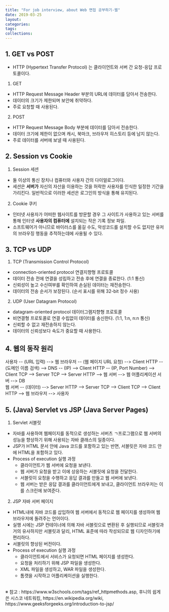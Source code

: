 ```yaml
---
title: "For job interview, about Web 면접 공부하기-웹"
date: 2019-03-25
layout:
categories:
tags:
collections:
---
```



## 1. GET vs POST
- HTTP (Hypertext Transfer Protocol) 는 클라이언트와 서버 간 요청-응답 프로토콜이다.

1) GET 
  - HTTP Request Message Header 부분의 URL에 데이터를 담아서 전송한다.
  - 데이터의 크기가 제한되며 보안에 취약하다.
  - 주로 요청할 때 사용된다.
2) POST
  - HTTP Request Message Body 부분에 데이터를 담아서 전송한다.
  - 데이터 크기에 제한이 없으며 캐시, 북마크, 브라우저 히스토리 등에 남지 않는다.
  - 주로 데이터를 서버에 보낼 때 사용된다.
  
  
## 2. Session vs Cookie
1) Session 세션
  - 둘 이상의 통신 장치나 컴퓨터와 사용자 간의 다이얼로그이다.
  - 세션은 <b>서버가</b> 자신의 자산을 이용하는 것을 허락한 사용자를 인식한 일정한 기간을 가리킨다. 일반적으로 이러한 세션은 로그인의 방식을 통해 유지된다.
2) Cookie 쿠키
  - 인터넷 사용자가 어떠한 웹사이트를 방문할 경우 그 사이트가 사용하고 있는 서버를 통해 인터넷 <b>사용자의 컴퓨터에</b> 설치되는 작은 기록 정보 파일.
  - 소프트웨어가 아니므로 바이러스를 옮길 수도, 악성코드를 설치할 수도 없지만 유저의 브라우징 행동을 추적하는데에 사용될 수 있다.
  

## 3. TCP vs UDP
1) TCP (Transmission Control Protocol)
  - connection-oriented protocol 연결지향형 프로토콜 
  - 데이터 전송 전에 연결을 성립하고 전송 후에 연결을 종료한다. (1:1 통신)
  - 신뢰성이 높고 수신여부를 확인하여 손실된 데이터는 재전송한다. 
  - 데이터의 전송 순서가 보장된다. (순서 표시를 위해 32-bit 정수 사용)
  
2) UDP (User Datagram Protocol)
  - datagram-oriented protocol 데이터그램지향형 프로토콜 
  - 비연결형 프로토콜로 연결 수립없이 데이터를 송신한다. (1:1, 1:n, n:n 통신)
  - 신뢰할 수 없고 재전송하지 않는다.
  - 데이터의 신뢰성보다 속도가 중요할 때 사용한다.
  
  
## 4. 웹의 동작 원리
사용자 -- (URL 입력) --> 웹 브라우저 -- (웹 페이지 URL 요청) --> Client HTTP -- (도메인 이름 검색) --> DNS -- (IP) --> Client HTTP -- (IP, Port Number) --> Client TCP --> Server TCP --> Server HTTP --> 웹 서버 --> 웹 어플리케이션 서버 --> DB
<br>
웹 서버 -- (데이터) --> Server HTTP --> Server TCP --> Client TCP --> Client HTTP --> 웹 브라우저 --> 사용자


## 5. (Java) Servlet vs JSP (Java Server Pages)
1) Servlet 서블릿
  - 자바를 사용하여 웹페이지를 동적으로 생성하는 서버츠 ㄱ프로그램으로 웹 서버의 성능을 향상하기 위해 사용되는 자바 클래스의 일종이다.
  - JSP가 HTML 문서 안에 Java 코드를 포함하고 있는 반면, 서블릿은 자바 코드 안에 HTML을 포함하고 있다.
  - Process of execution 실행 과정
    - 클라이언트가 웹 서버에 요청을 보낸다.
    - 웹 서버가 요청을 받고 이에 상응하는 서블릿에 요청을 전달한다.
    - 서블릿이 요청을 수행하고 응답 결과를 만들고 웹 서버에 보낸다.
    - 웹 서버는 받은 응답 결과를 클라이언트에게 보내고, 클라이언트 브라우저는 이를 스크린에 보여준다.
    
2) JSP 자바 서버 페이지
  - HTML내에 자바 코드를 삽입하여 웹 서버에서 동적으로 웹 페이지를 생성하여 웹 브라우저에 돌려주는 언어이다.
  - 실행 시에는 JSP 컨테이너에 의해 자바 서블릿으로 변환된 후 실행되므로 서블릿과 거의 유사하지만 서블릿과 달리, HTML 표준에 따라 작성되므로 웹 디자인하기에 편리하다.
  - 서블릿의 향상된 버전이다.
  - Process of execution 실행 과정
    - 클라이언트에서 서비스가 요청되면 HTML 페이지를 생성한다.
    - 요청을 처리하기 위해 JSP 파일을 생성한다.
    - XML 파일을 생성하고, WAR 파일을 생성한다. 
    - 톰캣을 시작하고 어플리케이션을 실행한다.



  
  
<br>
※ 참고 : https://www.w3schools.com/tags/ref_httpmethods.asp, 후니의 쉽게 쓴 시스코 네트워킹, https://en.wikipedia.org/wiki, https://www.geeksforgeeks.org/introduction-to-jsp/
